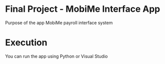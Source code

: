 # Final Project - MobiMe Interface App

Purpose of the app
MobiMe payroll interface system

# Execution
You can run the app using Python or Visual Studio
